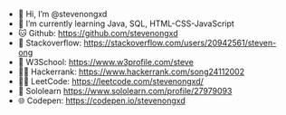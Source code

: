 - 👋 Hi, I’m @stevenongxd
- 🌱 I’m currently learning Java, SQL, HTML-CSS-JavaScript
- 🐱 Github:          https://github.com/stevenongxd
- 💬 Stackoverflow:   https://stackoverflow.com/users/20942561/steven-ong
- 🏫 W3School:        https://www.w3profile.com/steve
- 🐱‍💻 Hackerrank:      https://www.hackerrank.com/song24112002
- 👩‍💻 LeetCode:        https://leetcode.com/stevenongxd/
- 🧑 Sololearn        https://www.sololearn.com/profile/27979093
- 🌐 Codepen:         https://codepen.io/stevenongxd

<!---
stevenongxd/stevenongxd is a ✨ special ✨ repository because its `README.md` (this file) appears on your GitHub profile.
You can click the Preview link to take a look at your changes.
--->
